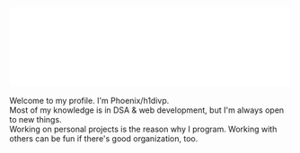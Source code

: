 <div align="center">
    <img src="img2.png" alt="Profile image">
</div>
<p>
    Welcome to my profile. I'm Phoenix/h1divp. <br>
    Most of my knowledge is in DSA & web development, but I'm always open to new things. <br>
    Working on personal projects is the reason why I program. Working with others can be fun if there's good organization, too.
</p>
